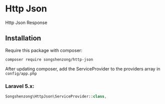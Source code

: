 # Http Json

Http Json Response

## Installation

Require this package with composer:

```shell
composer require songshenzong/http-json
```

After updating composer, add the ServiceProvider to the providers array in `config/app.php`

### Laravel 5.x:

```php
Songshenzong\HttpJson\ServiceProvider::class,
```